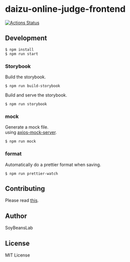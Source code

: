 # daizu-online-judge-frontend

[![Actions Status](https://github.com/SoyBeansLab/daizu-online-judge-frontend/workflows/CI/badge.svg?branch=develop)](https://github.com/SoyBeansLab/daizu-online-judge-frontend/actions)

## Development 

```shell
$ npm install
$ npm run start
```

### Storybook

Build the storybook.
```shell
$ npm run build-storybook 
```

Build and serve the storybook.
```shell
$ npm run storybook
```

### mock
Generate a mock file.  
using [axios-mock-server](https://github.com/m-mitsuhide/axios-mock-server).

```shell
$ npm run mock
```

###  format
Automatically do a prettier format when saving.

```shell
$ npm run prettier-watch
```

## Contributing
Please read [this](https://github.com/SoyBeansLab/daizu-online-judge/wiki/Contributions).

## Author
SoyBeansLab

## License
MIT License
